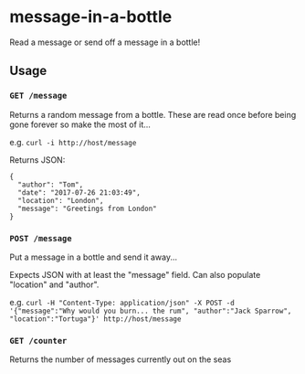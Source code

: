 # message-in-a-bottle
Read a message or send off a message in a bottle!

## Usage

### `GET /message`
Returns a random message from a bottle. These are read once before being gone forever so make the most of it...

e.g. `curl -i http://host/message`

Returns JSON:
```
{
  "author": "Tom",
  "date": "2017-07-26 21:03:49",
  "location": "London",
  "message": "Greetings from London"
}
```

### `POST /message`
Put a message in a bottle and send it away...

Expects JSON with at least the "message" field. Can also populate "location" and "author".

e.g. `curl -H "Content-Type: application/json" -X POST -d '{"message":"Why would you burn... the rum", "author":"Jack Sparrow", "location":"Tortuga"}' http://host/message`

### `GET /counter`
Returns the number of messages currently out on the seas

